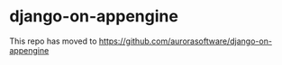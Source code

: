 django-on-appengine
===================

This repo has moved to https://github.com/aurorasoftware/django-on-appengine